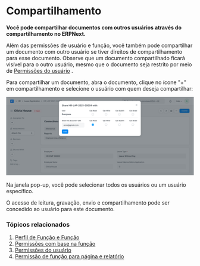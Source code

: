 # Compartilhamento


**Você pode compartilhar documentos com outros usuários através do compartilhamento no ERPNext.**


Além das permissões de usuário e função, você também pode compartilhar um documento com outro usuário se tiver direitos de compartilhamento para esse documento. Observe que um documento compartilhado ficará visível para o outro usuário, mesmo que o documento seja restrito por meio de [Permissões do usuário](/docs/v13/user/manual/en/setting-up/users-and-permissions/user-permissions) .


Para compartilhar um documento, abra o documento, clique no ícone "+" em compartilhamento e selecione o usuário com quem deseja compartilhar:


![](/files/share.png)


Na janela pop-up, você pode selecionar todos os usuários ou um usuário específico.


O acesso de leitura, gravação, envio e compartilhamento pode ser concedido ao usuário para este documento.


### Tópicos relacionados


1. [Perfil de Função e Função](/docs/v13/user/manual/en/setting-up/users-and-permissions/role-and-role-profile)
2. [Permissões com base na função](/docs/v13/user/manual/en/setting-up/users-and-permissions/role-based-permissions)
3. [Permissões do usuário](/docs/v13/user/manual/en/setting-up/users-and-permissions/user-permissions)
4. [Permissão de função para página e relatório](/docs/v13/user/manual/en/setting-up/users-and-permissions/role-permission-for-page-and-report)